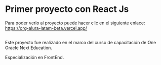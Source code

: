 # Primer proyecto con React Js 

Para poder verlo al proyecto puede hacer clic en el siguiente enlace: 
https://org-alura-latam-beta.vercel.app/

## 

Este proyecto fue realizado en el marco del curso de capacitación de One Oracle Next Education.

Especialización en FrontEnd.


